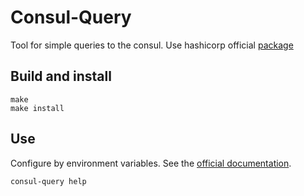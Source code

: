 # Consul-Query
Tool for simple queries to the consul. Use hashicorp official [package](https://github.com/hashicorp/consul)

## Build and install
```
make
make install
```

## Use
Configure by environment variables. See the [official documentation](https://www.consul.io/commands#environment-variables).

```
consul-query help
```
